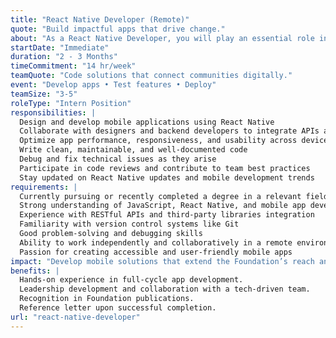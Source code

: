 ```yaml
---
title: "React Native Developer (Remote)"
quote: "Build impactful apps that drive change."
about: "As a React Native Developer, you will play an essential role in developing mobile applications that support our mission and engage diverse communities. This internship offers an excellent opportunity for individuals passionate about mobile app development, user experience, and technology for social good. You will gain hands-on experience working with cross-functional teams to design, build, and deploy mobile solutions that make a difference."
startDate: "Immediate"
duration: "2 - 3 Months"
timeCommitment: "14 hr/week"
teamQuote: "Code solutions that connect communities digitally."
event: "Develop apps • Test features • Deploy"
teamSize: "3-5"
roleType: "Intern Position"
responsibilities: |
  Design and develop mobile applications using React Native
  Collaborate with designers and backend developers to integrate APIs and UI components
  Optimize app performance, responsiveness, and usability across devices
  Write clean, maintainable, and well-documented code
  Debug and fix technical issues as they arise
  Participate in code reviews and contribute to team best practices
  Stay updated on React Native updates and mobile development trends
requirements: |
  Currently pursuing or recently completed a degree in a relevant field (e.g., Computer Science, Software Engineering, Information Technology)
  Strong understanding of JavaScript, React Native, and mobile app development principles
  Experience with RESTful APIs and third-party libraries integration
  Familiarity with version control systems like Git
  Good problem-solving and debugging skills
  Ability to work independently and collaboratively in a remote environment
  Passion for creating accessible and user-friendly mobile apps
impact: "Develop mobile solutions that extend the Foundation’s reach and deepen community engagement."
benefits: |
  Hands-on experience in full-cycle app development.
  Leadership development and collaboration with a tech-driven team.
  Recognition in Foundation publications.
  Reference letter upon successful completion.
url: "react-native-developer"
---
```

